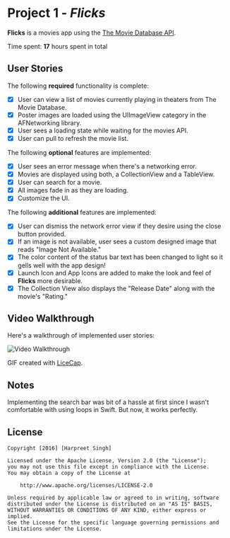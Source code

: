 # Project 1 - *Flicks*

**Flicks** is a movies app using the [The Movie Database API](http://docs.themoviedb.apiary.io/#).

Time spent: **17** hours spent in total

## User Stories

The following **required** functionality is complete:

- [x] User can view a list of movies currently playing in theaters from The Movie Database.
- [x] Poster images are loaded using the UIImageView category in the AFNetworking library.
- [x] User sees a loading state while waiting for the movies API.
- [x] User can pull to refresh the movie list.

The following **optional** features are implemented:

- [x] User sees an error message when there's a networking error.
- [x] Movies are displayed using both, a CollectionView and a TableView.
- [x] User can search for a movie.
- [x] All images fade in as they are loading.
- [x] Customize the UI.

The following **additional** features are implemented:

- [x] User can dismiss the network error view if they desire using the close button provided.
- [x] If an image is not available, user sees a custom designed image that reads "Image Not Available."
- [x] The color content of the status bar text has been changed to light so it gells well with the app design!
- [x] Launch Icon and App Icons are added to make the look and feel of **Flicks** more desirable.
- [x] The Collection View also displays the "Release Date" along with the movie's "Rating."

## Video Walkthrough 

Here's a walkthrough of implemented user stories:

<img src= 'http://i.imgur.com/brcRfkk.gif' title='Video Walkthrough' width='' alt='Video Walkthrough' />

GIF created with [LiceCap](http://www.cockos.com/licecap/).

## Notes

Implementing the search bar was bit of a hassle at first since I wasn't comfortable with using loops in Swift. But now, it works perfectly.

## License

    Copyright [2016] [Harpreet Singh]

    Licensed under the Apache License, Version 2.0 (the "License");
    you may not use this file except in compliance with the License.
    You may obtain a copy of the License at

        http://www.apache.org/licenses/LICENSE-2.0

    Unless required by applicable law or agreed to in writing, software
    distributed under the License is distributed on an "AS IS" BASIS,
    WITHOUT WARRANTIES OR CONDITIONS OF ANY KIND, either express or implied.
    See the License for the specific language governing permissions and
    limitations under the License.
